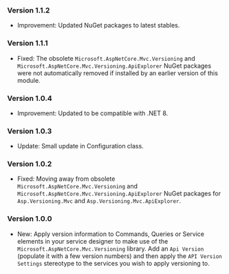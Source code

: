 ### Version 1.1.2

- Improvement: Updated NuGet packages to latest stables.

### Version 1.1.1

- Fixed: The obsolete `Microsoft.AspNetCore.Mvc.Versioning` and `Microsoft.AspNetCore.Mvc.Versioning.ApiExplorer` NuGet packages were not automatically removed if installed by an earlier version of this module.

### Version 1.0.4

- Improvement: Updated to be compatible with .NET 8.

### Version 1.0.3

- Update: Small update in Configuration class.

### Version 1.0.2

- Fixed: Moving away from obsolete `Microsoft.AspNetCore.Mvc.Versioning` and `Microsoft.AspNetCore.Mvc.Versioning.ApiExplorer` NuGet packages for `Asp.Versioning.Mvc` and `Asp.Versioning.Mvc.ApiExplorer`.

### Version 1.0.0

- New: Apply version information to Commands, Queries or Service elements in your service designer to make use of the `Microsoft.AspNetCore.Mvc.Versioning` library. Add an `Api Version` (populate it with a few version numbers) and then apply the `API Version Settings` stereotype to the services you wish to apply versioning to.
